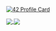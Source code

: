 
[![42 Profile Card](https://1337-readme.vercel.app/api/profile?cursus=42cursus&dark=true&login=zael-mab&grade=false)](https://github.com/mohouyizme/1337-readme)

<a href="https://github.com/zael-mab?tab=repositories">
 <img align="center" src="https://github-readme-stats.vercel.app/api?username=zael-mab&line_height=40&show_icons=true&theme=dark">
</a>
<a href="https://github.com/zael-mab?tab=repositories">
  <img align="center" src="https://github-readme-stats.vercel.app/api/top-langs/?username=zael-mab&theme=dark"/>
</a>

